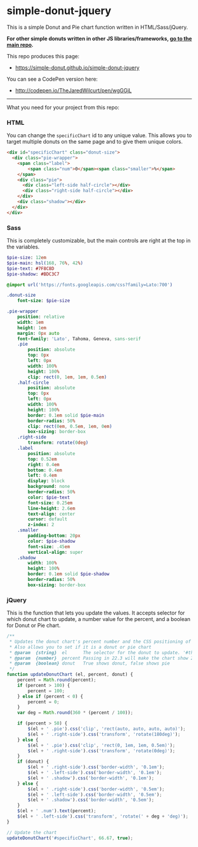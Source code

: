# simple-donut-jquery

This is a simple Donut and Pie chart function written in HTML/Sass/jQuery.

**For other simple donuts written in other JS libraries/frameworks, [go to the main repo](https://github.com/simple-donut/simple-donut.github.io).**

This repo produces this page:

* https://simple-donut.github.io/simple-donut-jquery

You can see a CodePen version here:

* http://codepen.io/TheJaredWilcurt/pen/wgGGjL

* * *

What you need for your project from this repo:

### HTML

You can change the `specificChart` id to any unique value. This allows you to target multiple donuts on the same page and to give them unique colors.

```html
<div id="specificChart" class="donut-size">
  <div class="pie-wrapper">
    <span class="label">
        <span class="num">0</span><span class="smaller">%</span>
    </span>
    <div class="pie">
      <div class="left-side half-circle"></div>
      <div class="right-side half-circle"></div>
    </div>
    <div class="shadow"></div>
  </div>
</div>
```

### Sass

This is completely customizable, but the main controls are right at the top in the variables.

```sass
$pie-size: 12em
$pie-main: hsl(168, 76%, 42%)
$pie-text: #7F8C8D
$pie-shadow: #BDC3C7

@import url('https://fonts.googleapis.com/css?family=Lato:700')

.donut-size
    font-size: $pie-size

.pie-wrapper
    position: relative
    width: 1em
    height: 1em
    margin: 0px auto
    font-family: 'Lato', Tahoma, Geneva, sans-serif
    .pie
        position: absolute
        top: 0px
        left: 0px
        width: 100%
        height: 100%
        clip: rect(0, 1em, 1em, 0.5em)
    .half-circle
        position: absolute
        top: 0px
        left: 0px
        width: 100%
        height: 100%
        border: 0.1em solid $pie-main
        border-radius: 50%
        clip: rect(0em, 0.5em, 1em, 0em)
        box-sizing: border-box
    .right-side
        transform: rotate(0deg)
    .label
        position: absolute
        top: 0.52em
        right: 0.4em
        bottom: 0.4em
        left: 0.4em
        display: block
        background: none
        border-radius: 50%
        color: $pie-text
        font-size: 0.25em
        line-height: 2.6em
        text-align: center
        cursor: default
        z-index: 2
    .smaller
        padding-bottom: 20px
        color: $pie-shadow
        font-size: .45em
        vertical-align: super
    .shadow
        width: 100%
        height: 100%
        border: 0.1em solid $pie-shadow
        border-radius: 50%
        box-sizing: border-box
```

### jQuery

This is the function that lets you update the values. It accepts selector for which donut chart to update, a number value for the percent, and a boolean for Donut or Pie chart.

```js
/**
 * Updates the donut chart's percent number and the CSS positioning of the progress bar.
 * Also allows you to set if it is a donut or pie chart
 * @param  {string}  el      The selector for the donut to update. '#thing'
 * @param  {number}  percent Passing in 22.3 will make the chart show 22%
 * @param  {boolean} donut   True shows donut, false shows pie
 */
function updateDonutChart (el, percent, donut) {
    percent = Math.round(percent);
    if (percent > 100) {
        percent = 100;
    } else if (percent < 0) {
        percent = 0;
    }
    var deg = Math.round(360 * (percent / 100));

    if (percent > 50) {
        $(el + ' .pie').css('clip', 'rect(auto, auto, auto, auto)');
        $(el + ' .right-side').css('transform', 'rotate(180deg)');
    } else {
        $(el + ' .pie').css('clip', 'rect(0, 1em, 1em, 0.5em)');
        $(el + ' .right-side').css('transform', 'rotate(0deg)');
    }
    if (donut) {
        $(el + ' .right-side').css('border-width', '0.1em');
        $(el + ' .left-side').css('border-width', '0.1em');
        $(el + ' .shadow').css('border-width', '0.1em');
    } else {
        $(el + ' .right-side').css('border-width', '0.5em');
        $(el + ' .left-side').css('border-width', '0.5em');
        $(el + ' .shadow').css('border-width', '0.5em');
    }
    $(el + ' .num').text(percent);
    $(el + ' .left-side').css('transform', 'rotate(' + deg + 'deg)');
}

// Update the chart
updateDonutChart('#specificChart', 66.67, true);
```
